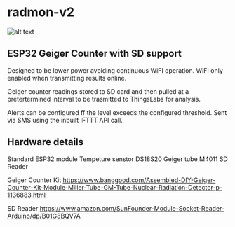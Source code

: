 # radmon-v2

![alt text](https://images-na.ssl-images-amazon.com/images/I/61fP35TuMKL._SL1000_.jpg)

ESP32 Geiger Counter with SD support
-----------------------------
Designed to be lower power avoiding continuous WiFI operation. WiFI only enabled when transmitting results online. 

Geiger counter readings stored to SD card and then pulled at a pretertermined interval to be trasmitted to ThingsLabs for analysis. 

Alerts can be configured ff the level exceeds the configured threshold. Sent via SMS using the inbuilt IFTTT API call.

Hardware details
----------------------------
Standard ESP32 module
Tempeture senstor DS18S20
Geiger tube M4011
SD Reader

Geiger Counter Kit
https://www.banggood.com/Assembled-DIY-Geiger-Counter-Kit-Module-Miller-Tube-GM-Tube-Nuclear-Radiation-Detector-p-1136883.html

SD Reader
https://www.amazon.com/SunFounder-Module-Socket-Reader-Arduino/dp/B01G8BQV7A

